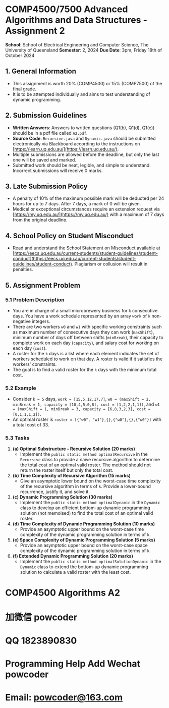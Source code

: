 # COMP4500/7500 Advanced Algorithms and Data Structures - Assignment 2

**School**: School of Electrical Engineering and Computer Science, The University of Queensland
**Semester**: 2, 2024
**Due Date**: 3pm, Friday 18th of October 2024

## 1. General Information
- This assignment is worth 20% (COMP4500) or 15% (COMP7500) of the final grade.
- It is to be attempted individually and aims to test understanding of dynamic programming.

## 2. Submission Guidelines
- **Written Answers**: Answers to written questions (Q1(b), Q1(d), Q1(e)) should be in a pdf file called `A2.pdf`.
- **Source Code**: `Recursive.java` and `Dynamic.java` should be submitted electronically via Blackboard according to the instructions on [https://learn.uq.edu.au/](https://learn.uq.edu.au/).
- Multiple submissions are allowed before the deadline, but only the last one will be saved and marked.
- Submitted work should be neat, legible, and simple to understand. Incorrect submissions will receive 0 marks.

## 3. Late Submission Policy
- A penalty of 10% of the maximum possible mark will be deducted per 24 hours for up to 7 days. After 7 days, a mark of 0 will be given.
- Medical or exceptional circumstances require an extension request via [https://my.uq.edu.au/](https://my.uq.edu.au/) with a maximum of 7 days from the original deadline.

## 4. School Policy on Student Misconduct
- Read and understand the School Statement on Misconduct available at [https://eecs.uq.edu.au/current-students/student-guidelines/student-conduct](https://eecs.uq.edu.au/current-students/student-guidelines/student-conduct). Plagiarism or collusion will result in penalties.

## 5. Assignment Problem
### 5.1 Problem Description
- You are in charge of a small microbrewery business for `k` consecutive days. You have a work schedule represented by an array `work` of `k` non-negative integers.
- There are two workers `w0` and `w1` with specific working constraints such as maximum number of consecutive days they can work (`maxShift`), minimum number of days off between shifts (`minBreak`), their capacity to complete work on each day (`capacity`), and salary cost for working on each day (`cost`).
- A roster for the `k` days is a list where each element indicates the set of workers scheduled to work on that day. A roster is valid if it satisfies the workers' constraints.
- The goal is to find a valid roster for the `k` days with the minimum total cost.

### 5.2 Example
- Consider `k = 5` days, `work = [15,5,12,17,7]`, `w0 = (maxShift = 2, minBreak = 1, capacity = [10,4,5,0,8], cost = [1,2,2,1,1])`, and `w1 = (maxShift = 1, minBreak = 3, capacity = [6,8,3,2,3], cost = [0,1,1,1,2])`.
- An optimal roster is `roster = [{"w0", "w1"},{},{"w0"},{},{"w0"}]` with a total cost of 33.

### 5.3 Tasks
1. **(a) Optimal Substructure - Recursive Solution (20 marks)**
   - Implement the `public static method optimalRecursive` in the `Recursive` class to provide a naive recursive algorithm to determine the total cost of an optimal valid roster. The method should not return the roster itself but only the total cost.
2. **(b) Time Complexity of Recursive Algorithm (15 marks)**
   - Give an asymptotic lower bound on the worst-case time complexity of the recursive algorithm in terms of `k`. Provide a lower-bound recurrence, justify it, and solve it.
3. **(c) Dynamic Programming Solution (30 marks)**
   - Implement the `public static method optimalDynamic` in the `Dynamic` class to develop an efficient bottom-up dynamic programming solution (not memoised) to find the total cost of an optimal valid roster.
4. **(d) Time Complexity of Dynamic Programming Solution (10 marks)**
   - Provide an asymptotic upper bound on the worst-case time complexity of the dynamic programming solution in terms of `k`.
5. **(e) Space Complexity of Dynamic Programming Solution (5 marks)**
   - Provide an asymptotic upper bound on the worst-case space complexity of the dynamic programming solution in terms of `k`.
6. **(f) Extended Dynamic Programming Solution (20 marks)**
   - Implement the `public static method optimalSolutionDynamic` in the `Dynamic` class to extend the bottom-up dynamic programming solution to calculate a valid roster with the least cost.

# COMP4500 Algorithms A2
# 加微信 powcoder

# QQ 1823890830

# Programming Help Add Wechat powcoder

# Email: powcoder@163.com

